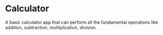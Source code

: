 # Calculator
A basic calculator app that can perform all the fundamental operations like addition, subtraction, multiplication, division.
